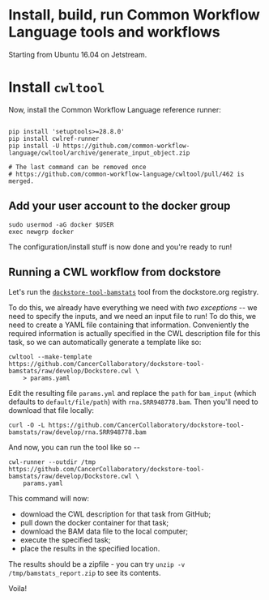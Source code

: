 # Install, build, run Common Workflow Language tools and workflows

Starting from Ubuntu 16.04 on Jetstream.

# Install `cwltool`

Now, install the Common Workflow Language reference runner:
```

pip install 'setuptools>=28.8.0'
pip install cwlref-runner
pip install -U https://github.com/common-workflow-language/cwltool/archive/generate_input_object.zip

# The last command can be removed once 
# https://github.com/common-workflow-language/cwltool/pull/462 is merged.
```

## Add your user account to the docker group

```
sudo usermod -aG docker $USER
exec newgrp docker
```

The configuration/install stuff is now done and you're ready to run!

## Running a CWL workflow from dockstore

Let's run the [`dockstore-tool-bamstats`](https://dockstore.org/containers/registry.hub.docker.com/cancercollaboratory/dockstore-tool-bamstats) tool from the dockstore.org registry.

To do this, we already have everything we need with *two exceptions* -- we need to specify the inputs, and we need an input file to run!  To do this,  we need to create a
YAML file containing that information.  Conveniently the
required information is actually specified in the CWL description file for this task, so we can automatically generate a template like so:

```
cwltool --make-template https://github.com/CancerCollaboratory/dockstore-tool-bamstats/raw/develop/Dockstore.cwl \
    > params.yaml
```

Edit the resulting file `params.yml` and replace the `path` for `bam_input` (which defaults to `default/file/path`) with `rna.SRR948778.bam`.  Then you'll
need to download that file locally:

```
curl -O -L https://github.com/CancerCollaboratory/dockstore-tool-bamstats/raw/develop/rna.SRR948778.bam
```

And now, you can run the tool like so --

```
cwl-runner --outdir /tmp https://github.com/CancerCollaboratory/dockstore-tool-bamstats/raw/develop/Dockstore.cwl \
    params.yaml
```

This command will now:
* download the CWL description for that task from GitHub;
* pull down the docker container for that task;
* download the BAM data file to the local computer;
* execute the specified task;
* place the results in the specified location.

The results should be a zipfile - you can try `unzip -v /tmp/bamstats_report.zip` to see its contents.

Voila!
